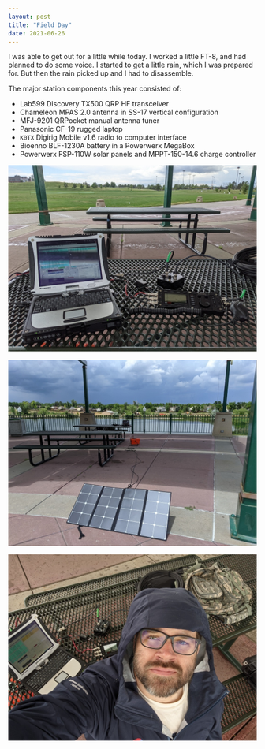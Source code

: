 ```yaml
---
layout: post
title: "Field Day"
date: 2021-06-26
---
```


I was able to get out for a little while today. I worked a little FT-8, and had planned to do some
voice. I started to get a little rain, which I was prepared for. But then the rain picked up and I
had to disassemble.

The major station components this year consisted of:

- Lab599 Discovery TX500 QRP HF transceiver
- Chameleon MPAS 2.0 antenna in SS-17 vertical configuration
- MFJ-9201 QRPocket manual antenna tuner
- Panasonic CF-19 rugged laptop
- `K0TX` Digirig Mobile v1.6 radio to computer interface
- Bioenno BLF-1230A battery in a Powerwerx MegaBox
- Powerwerx FSP-110W solar panels and MPPT-150-14.6 charge controller

![Field Day station at a picnic table](/assets/2021-06-26-field-day-station.jpg)

![Field Day station with solar panels](/assets/2021-06-26-field-day-solar.jpg)

![Chris at Field Day Station with rain jacket](/assets/2021-06-26-field-day-portrait.jpg)
